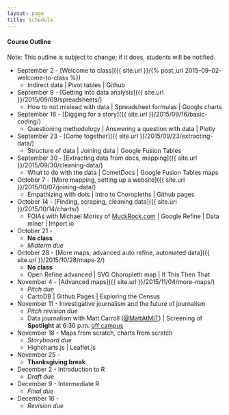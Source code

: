 ```yaml
---
layout: page
title: Schedule
---
```


#### Course Outline

Note: This outline is subject to change; if it does, students will be notified.

* September 2 - [Welcome to class]({{ site.url }}/{% post_url 2015-09-02-welcome-to-class %})
  * Indirect data | Pivot tables | Github
* September 9 - [Getting into data analysis]({{ site.url }}/2015/09/09/spreadsheets/)
  * How to not mislead with data | Spreadsheet formulas | Google charts
* September 16 - [Digging for a story]({{ site.url }}/2015/09/16/basic-coding/)
  * Questioning methodology | Answering a question with data | Plotly
* September 23 - [Come together]({{ site.url }}/2015/09/23/extracting-data/)
  * Structure of data | Joining data | Google Fusion Tables
* September 30 - [Extracting data from docs, mapping]({{ site.url }}/2015/09/30/cleaning-data/)
  * What to do with the data | CometDocs | Google Fusion Tables maps
* October 7 - [More mapping, setting up a website]({{ site.url }}/2015/10/07/joining-data/)
  * Empathizing with dots | Intro to Choropleths | Github pages
* October 14 - [Finding, scraping, cleaning data]({{ site.url }}/2015/10/14/charts/)
  * FOIAs with Michael Morisy of [MuckRock.com](http://www.muckrock.com) | Google Refine | Data miner | Import.io 
* October 21 - 
  * **No class** 
  * *Midterm due*
* October 28 - [More maps, advanced auto refine, automated data]({{ site.url }}/2015/10/28/maps-2/)
  * **No class**
  * Open Refine advanced | SVG Choropleth map | If This Then That
* November 4 - [Advanced maps]({{ site.url }}/2015/11/04/more-maps/)
  * *Pitch due* 
  * CartoDB | Github Pages | Exploring the Census
* November 11 - Investigative journalism and the future of journalism
  * *Pitch revision due* 
  * Data journalism with Matt Carroll ([@MattAtMIT](http://www.twitter.com/mattatmit)) | Screening of **Spotlight** at 6:30 p.m. [off campus](http://www.bowtiecinemas.com/locations/criterion-cinemas-blue-back-square/)
* November 18 - Maps from scratch, charts from scratch
  * *Storyboard due*
  * Highcharts.js | Leaflet.js
* November 25 - 
  * **Thanksgiving break**
* December 2 - Introduction to R
  * *Draft due*
* December 9 - Intermediate R
  * *Final due*
* December 16 - 
  * *Revision due*

